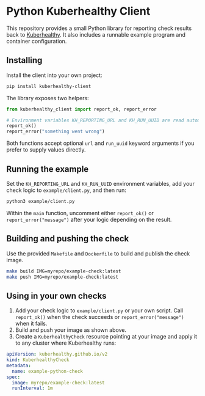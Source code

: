 # Python Kuberhealthy Client

This repository provides a small Python library for reporting check results back to [Kuberhealthy](https://github.com/kuberhealthy/kuberhealthy). It also includes a runnable example program and container configuration.

## Installing

Install the client into your own project:

```bash
pip install kuberhealthy-client
```

The library exposes two helpers:

```python
from kuberhealthy_client import report_ok, report_error

# Environment variables KH_REPORTING_URL and KH_RUN_UUID are read automatically.
report_ok()
report_error("something went wrong")
```

Both functions accept optional `url` and `run_uuid` keyword arguments if you prefer to supply values directly.

## Running the example

Set the `KH_REPORTING_URL` and `KH_RUN_UUID` environment variables, add your
check logic to `example/client.py`, and then run:

```bash
python3 example/client.py
```

Within the `main` function, uncomment either `report_ok()` or
`report_error("message")` after your logic depending on the result.

## Building and pushing the check

Use the provided `Makefile` and `Dockerfile` to build and publish the check
image.

```bash
make build IMG=myrepo/example-check:latest
make push IMG=myrepo/example-check:latest
```

## Using in your own checks

1. Add your check logic to `example/client.py` or your own script. Call `report_ok()`
   when the check succeeds or `report_error("message")` when it fails.
2. Build and push your image as shown above.
3. Create a `KuberhealthyCheck` resource pointing at your image and apply it to any
   cluster where Kuberhealthy runs:

```yaml
apiVersion: kuberhealthy.github.io/v2
kind: KuberhealthyCheck
metadata:
  name: example-python-check
spec:
  image: myrepo/example-check:latest
  runInterval: 1m
```

